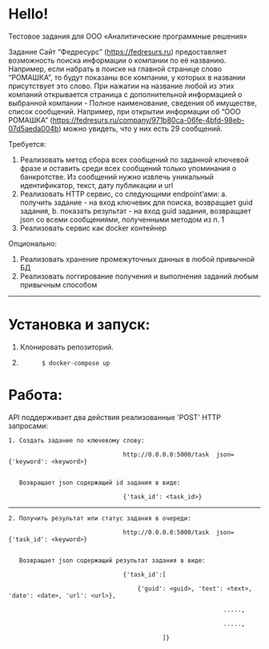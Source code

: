 # Hello!

Тестовое задания для ООО «Аналитические программные решения»

Задание
Сайт “Федресурс” (https://fedresurs.ru) предоставляет возможность поиска информации о
компании по её названию. Например, если набрать в поиске на главной странице слово
“РОМАШКА”, то будут показаны все компании, у которых в названии присутствует это
слово. При нажатии на название любой из этих компаний открывается страница с
дополнительной информацией о выбранной компании - Полное наименование, сведения
об имуществе, список сообщений.
Например,
 при
 открытии
 информации
 об
 “ООО
РОМАШКА” (https://fedresurs.ru/company/971b80ca-06fe-4bfd-98eb-07d5aeda004b) можно
увидеть, что у них есть 29 сообщений.


Требуется:

1. Реализовать метод сбора всех сообщений по заданной ключевой фразе и оставить
среди всех сообщений только упоминания о банкротстве. Из сообщений нужно
извлечь уникальный идентификатор, текст, дату публикации и url
2. Реализовать HTTP сервис, со следующими endpoint’ами:
a. получить задание - на вход ключевик для поиска, возвращает guid задания,
b. показать результат - на вход guid задания, возвращает json со всеми
сообщениями, полученными методом из п. 1
3. Реализовать сервис как docker контейнер


Опционально:
1. Реализовать хранение промежуточных данных в любой привычной БД
2. Реализовать логгирование получения и выполнения заданий любым привычным
способом

_______________________________________________________

# Установка и запуск:

1. Клонировать репозиторий.
            
           
2.           $ docker-compose up


# Работа:
  
  API поддерживает два действия реализованные 'POST' HTTP запросами:
  
    1. Создать задание по ключевому слову:
              
                                    http://0.0.0.0:5000/task  json={'keyword': <keyword>}
    
       
       Возвращает json содержащий id задания в виде:
              
                                    {'task_id': <task_id>}
    
    
   --------------------------------------------------------------------------------------------- 
    
    2. Получить результат или статус задания в очереди:
              
                                    http://0.0.0.0:5000/task  json={'task_id': <keyword>}
          
       
       Возвращает json содержащий результат задания в виде:
       
                                    {'task_id':[
                                    
                                        {'guid': <guid>, 'text': <text>, 'date': <date>, 'url': <url>},
                                        
                                                                .....,
                                                                
                                                                .....,
                                                                
                                               ]}                       
       
